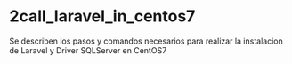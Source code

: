 # 2call_laravel_in_centos7
Se describen los pasos y comandos necesarios para realizar la instalacion de Laravel y Driver SQLServer en CentOS7

